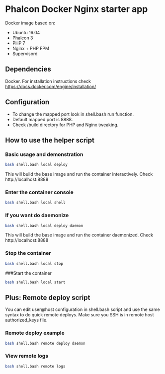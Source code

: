 # Phalcon Docker Nginx starter app
Docker image based on:
- Ubuntu 16.04 
- Phalcon 3
- PHP 7 
- Nginx + PHP FPM
- Supervisord

## Dependencies
Docker. For installation instructions check https://docs.docker.com/engine/installation/

## Configuration
- To change the mapped port look in shell.bash run function.
- Default mapped port is 8888. 
- Check /build directory for PHP and Nginx tweaking.

## How to use the helper script

### Basic usage and demonstration
```bash
bash shell.bash local deploy
```
This will build the base image and run the container interactively.
Check http://localhost:8888

### Enter the container console
```bash
bash shell.bash local shell
```

### If you want do daemonize
```bash
bash shell.bash local deploy daemon
```
This will build the base image and run the container daemonized.
Check http://localhost:8888

### Stop the container
```bash
bash shell.bash local stop
```

###Start the container
```bash
bash shell.bash local start
```

## Plus: Remote deploy script
You can edit user@host configuration in shell.bash script and use the same syntax to do quick remote deploys. Make sure you SSH is in remote host authorized_keys file.

### Remote deploy example
```bash
bash shell.bash remote deploy daemon
```

### View remote logs
```bash
bash shell.bash remote logs
```
